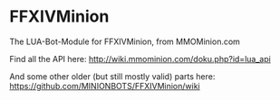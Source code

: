 # FFXIVMinion
The LUA-Bot-Module for FFXIVMinion, from MMOMinion.com

Find all the API here:
http://wiki.mmominion.com/doku.php?id=lua_api

And some other older (but still mostly valid) parts here:
https://github.com/MINIONBOTS/FFXIVMinion/wiki

